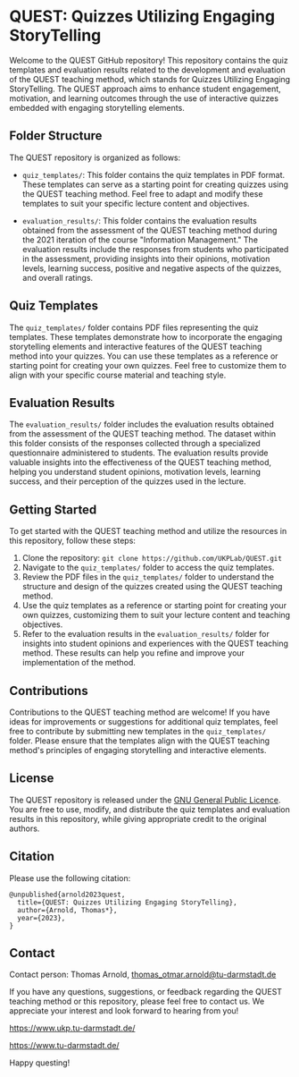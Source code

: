 # QUEST: Quizzes Utilizing Engaging StoryTelling

Welcome to the QUEST GitHub repository! This repository contains the quiz templates and evaluation results related to the development and evaluation of the QUEST teaching method, which stands for Quizzes Utilizing Engaging StoryTelling. The QUEST approach aims to enhance student engagement, motivation, and learning outcomes through the use of interactive quizzes embedded with engaging storytelling elements.

## Folder Structure

The QUEST repository is organized as follows:

- `quiz_templates/`: This folder contains the quiz templates in PDF format. These templates can serve as a starting point for creating quizzes using the QUEST teaching method. Feel free to adapt and modify these templates to suit your specific lecture content and objectives.

- `evaluation_results/`: This folder contains the evaluation results obtained from the assessment of the QUEST teaching method during the 2021 iteration of the course "Information Management." The evaluation results include the responses from students who participated in the assessment, providing insights into their opinions, motivation levels, learning success, positive and negative aspects of the quizzes, and overall ratings.

## Quiz Templates

The `quiz_templates/` folder contains PDF files representing the quiz templates. These templates demonstrate how to incorporate the engaging storytelling elements and interactive features of the QUEST teaching method into your quizzes. You can use these templates as a reference or starting point for creating your own quizzes. Feel free to customize them to align with your specific course material and teaching style.

## Evaluation Results

The `evaluation_results/` folder includes the evaluation results obtained from the assessment of the QUEST teaching method. The dataset within this folder consists of the responses collected through a specialized questionnaire administered to students. The evaluation results provide valuable insights into the effectiveness of the QUEST teaching method, helping you understand student opinions, motivation levels, learning success, and their perception of the quizzes used in the lecture.

## Getting Started

To get started with the QUEST teaching method and utilize the resources in this repository, follow these steps:

1. Clone the repository: `git clone https://github.com/UKPLab/QUEST.git`
2. Navigate to the `quiz_templates/` folder to access the quiz templates.
3. Review the PDF files in the `quiz_templates/` folder to understand the structure and design of the quizzes created using the QUEST teaching method.
4. Use the quiz templates as a reference or starting point for creating your own quizzes, customizing them to suit your lecture content and teaching objectives.
5. Refer to the evaluation results in the `evaluation_results/` folder for insights into student opinions and experiences with the QUEST teaching method. These results can help you refine and improve your implementation of the method.

## Contributions

Contributions to the QUEST teaching method are welcome! If you have ideas for improvements or suggestions for additional quiz templates, feel free to contribute by submitting new templates in the `quiz_templates/` folder. Please ensure that the templates align with the QUEST teaching method's principles of engaging storytelling and interactive elements.

## License

The QUEST repository is released under the [GNU General Public Licence](https://www.gnu.org/licenses/). You are free to use, modify, and distribute the quiz templates and evaluation results in this repository, while giving appropriate credit to the original authors.

## Citation

Please use the following citation:

```
@unpublished{arnold2023quest,
  title={QUEST: Quizzes Utilizing Engaging StoryTelling},
  author={Arnold, Thomas*},
  year={2023},
}
```

## Contact

Contact person: Thomas Arnold, thomas_otmar.arnold@tu-darmstadt.de

If you have any questions, suggestions, or feedback regarding the QUEST teaching method or this repository, please feel free to contact us. We appreciate your interest and look forward to hearing from you!

https://www.ukp.tu-darmstadt.de/

https://www.tu-darmstadt.de/

Happy questing!
